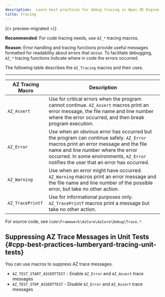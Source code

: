 ```yaml
---
description:  Learn best practices for debug tracing in Open 3D Engine. 
title: Tracing
---
```


{{< preview-migrated >}}

**Recommended**: For code tracing needs, use `AZ_*` tracing macros.

**Reason**: Error handling and tracing functions provide useful messages formatted for readability about errors that occur. To facilitate debugging, `AZ_*` tracing functions indicate where in code the errors occurred.

The following table describes the `AZ_Tracing` macros and their uses.


****

| AZ Tracing Macro | Description |
| --- | --- |
| `AZ_Assert` |  Use for critical errors when the program cannot continue. `AZ_Assert` macros print an error message, the file name and line number where the error occurred, and then break program execution.  |
| `AZ_Error` |  Use when an obvious error has occurred but the program can continue safely. `AZ_Error` macros print an error message and the file name and line number where the error occurred. In some environments, `AZ_Error` notifies the user that an error has occurred.  |
| `AZ_Warning` |  Use when an error might have occurred. `AZ_Warning` macros print an error message and the file name and line number of the possible error, but take no other action.  |
| `AZ_TracePrintf` |  Use for informational purposes only. `AZ_TracePrintf` macros print a message but take no other action.    |

 For source code, see `Code\Framework\AzCore\AzCore\Debug\Trace.*`.

## Suppressing AZ Trace Messages in Unit Tests {#cpp-best-practices-lumberyard-tracing-unit-tests}

You can use macros to suppress AZ trace messages\.

* `AZ_TEST_START_ASSERTTEST` - Enable `AZ_Error` and `AZ_Assert` trace messages
* `AZ_TEST_STOP_ASSERTTEST` - Disable `AZ_Error` and `AZ_Assert` trace messages

